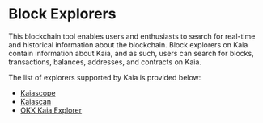 # Block Explorers

This blockchain tool enables users and enthusiasts to search for real-time and historical information about the blockchain. Block explorers on Kaia contain information about Kaia, and as such, users can search for blocks, transactions, balances, addresses, and contracts on Kaia.

The list of explorers supported by Kaia is provided below:

- [Kaiascope](https://kaiascope.com/)
- [Kaiascan](https://www.kaiascan.io/)
- [OKX Kaia Explorer](https://www.okx.com/web3/explorer/kaia)
